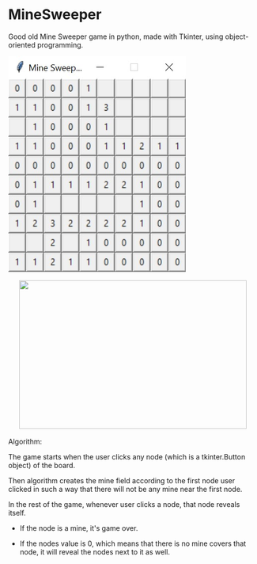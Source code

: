 # MineSweeper

Good old Mine Sweeper game in python, made with Tkinter, using object-oriented programming.

![Image of the Game](https://github.com/ErtyumPX/MineSweeper/blob/main/image_game.jpeg)

<p align="center">
  <img width="460" height="300" src="http://www.fillmurray.com/460/300">
</p>


Algorithm:

The game starts when the user clicks any node (which is a tkinter.Button object) of the board.

Then algorithm creates the mine field according to the first node user clicked in such a way that there will not be any mine near the first node.

In the rest of the game, whenever user clicks a node, that node reveals itself.

- If the node is a mine, it's game over.

- If the nodes value is 0, which means that there is no mine covers that node, it will reveal the nodes next to it as well.
